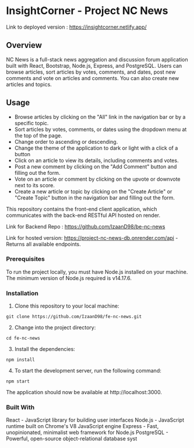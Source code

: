 # InsightCorner - Project NC News

Link to deployed version : https://insightcorner.netlify.app/

## Overview

NC News is a full-stack news aggregation and discussion forum application built with React, Bootstrap, Node.js, Express, and PostgreSQL. Users can browse articles, sort articles by votes, comments, and dates, post new comments and vote on articles and comments. You can also create new articles and topics.

## Usage

- Browse articles by clicking on the "All" link in the navigation bar or by a specific topic.
- Sort articles by votes, comments, or dates using the dropdown menu at the top of the page.
- Change order to ascending or descending.
- Change the theme of the application to dark or light with a click of a button
- Click on an article to view its details, including comments and votes.
- Post a new comment by clicking on the "Add Comment" button and filling out the form.
- Vote on an article or comment by clicking on the upvote or downvote next to its score.
- Create a new article or topic by clicking on the "Create Article" or "Create Topic" button in the navigation bar and filling out the form.

This repository contains the front-end client application, which communicates with the back-end RESTful API hosted on render.

Link for Backend Repo : https://github.com/IzaanD98/be-nc-news

Link for hosted version: https://project-nc-news-db.onrender.com/api - Returns all available endpoints.

### Prerequisites

To run the project locally, you must have Node.js installed on your machine. The minimum version of Node.js required is v14.17.6.

### Installation

1. Clone this repository to your local machine:

```
git clone https://github.com/IzaanD98/fe-nc-news.git
```

2. Change into the project directory:

```
cd fe-nc-news
```

3. Install the dependencies:

```
npm install
```

4. To start the development server, run the following command:

```
npm start
```

The application should now be available at http://localhost:3000.

### Built With

React - JavaScript library for building user interfaces
Node.js - JavaScript runtime built on Chrome's V8 JavaScript engine
Express - Fast, unopinionated, minimalist web framework for Node.js
PostgreSQL - Powerful, open-source object-relational database syst

